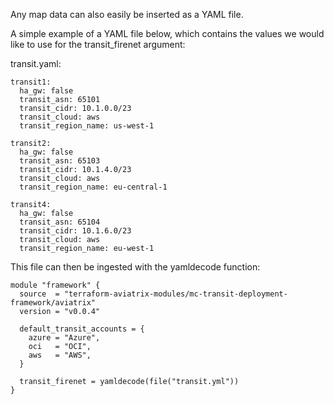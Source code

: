 Any map data can also easily be inserted as a YAML file.

A simple example of a YAML file below, which contains the values we would like to use for the transit_firenet argument:

transit.yaml:
```hcl
transit1:
  ha_gw: false
  transit_asn: 65101
  transit_cidr: 10.1.0.0/23
  transit_cloud: aws
  transit_region_name: us-west-1

transit2:
  ha_gw: false
  transit_asn: 65103
  transit_cidr: 10.1.4.0/23
  transit_cloud: aws
  transit_region_name: eu-central-1

transit4:
  ha_gw: false
  transit_asn: 65104
  transit_cidr: 10.1.6.0/23
  transit_cloud: aws
  transit_region_name: eu-west-1
```

This file can then be ingested with the yamldecode function:

```
module "framework" {
  source  = "terraform-aviatrix-modules/mc-transit-deployment-framework/aviatrix"
  version = "v0.0.4"

  default_transit_accounts = {
    azure = "Azure",
    oci   = "OCI",
    aws   = "AWS",
  }

  transit_firenet = yamldecode(file("transit.yml"))
}
```